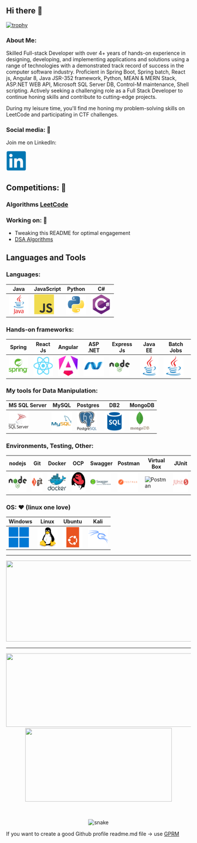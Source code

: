 ## Hi there 👋
<!-- <img src="https://github.com/TheDudeThatCode/TheDudeThatCode/blob/master/Assets/Hi.gif" width="29px"> -->

[![trophy](https://github-profile-trophy.vercel.app/?username=srinivasrepo&title=Stars,Followers,Commits,Repositories,MultipleLang,PullRequest&theme=onedark)](https://github.com/ryo-ma/github-profile-trophy)
  
### About Me:    
Skilled Full-stack Developer with over 4+ years of hands-on experience in designing, developing, and implementing applications and solutions using a range of technologies with a demonstrated track record of success in the computer software industry. Proficient in Spring Boot, Spring batch, React js, Angular 8, Java JSR-352 framework, Python, MEAN & MERN Stack, ASP.NET WEB API, Microsoft SQL Server DB, Control-M maintenance, Shell scripting. Actively seeking a challenging role as a Full Stack Developer to continue honing skills and contribute to cutting-edge projects.

During my leisure time, you'll find me honing my problem-solving skills on LeetCode and participating in CTF challenges.
      
   
### Social media: 📡    
Join me on LinkedIn:

<a href="https://www.linkedin.com/in/srinivas-vadige/">
<img src="https://github.com/devicons/devicon/blob/master/icons/linkedin/linkedin-original.svg" title="LinkedIn Profile"  alt="LinkedIn Profile" width="55" height="55"/>
</a>



## Competitions: 🥇

### Algorithms [LeetCode](https://leetcode.com/srinivas_vadige/)
 


### Working on: 🚀

- Tweaking this README for optimal engagement 
- [DSA Algorithms](https://github.com/srinivasrepo/dsa-programs) 


## Languages and Tools 
<div>

### Languages:
| Java | JavaScript | Python | C# |
|----------|----------|----------|-----|
|  <img src="https://github.com/devicons/devicon/blob/master/icons/java/java-original-wordmark.svg" title="Java"  alt="Java" width="55" height="55"/> |  <img src="https://github.com/devicons/devicon/blob/master/icons/javascript/javascript-original.svg" title="Js"  alt="Js" width="55" height="55"/> |  <img src="https://github.com/devicons/devicon/blob/master/icons/python/python-original.svg" title="Pythoon" alt="Pythoon" width="55" height="55"/> |  <img src="https://github.com/devicons/devicon/blob/master/icons/csharp/csharp-original.svg" title="C#" alt="C#" width="55" height="55"/>|

  

### Hands-on frameworks:

| Spring | React Js | Angular | ASP .NET | Express Js | Java EE | Batch Jobs |
|----------|----------|----------|----------|----------|----------|----------|
|  <img src="https://github.com/devicons/devicon/blob/master/icons/spring/spring-original-wordmark.svg" title="Spring"  alt="Spring" width="55" height="55"/>|  <img src="https://github.com/devicons/devicon/blob/master/icons/react/react-original.svg" title="React Js"  alt="React Js" width="55" height="55"/>|  <img src="https://github.com/devicons/devicon/blob/master/icons/angular/angular-original.svg" title="Angular" alt="Angular" width="55" height="55"/>|  <img src="https://github.com/devicons/devicon/blob/master/icons/dot-net/dot-net-original.svg" title="ASP .NET" alt="ASP .NET" width="55" height="55"/>|  <img src="https://github.com/devicons/devicon/blob/master/icons/nodejs/nodejs-original-wordmark.svg" title="sklearn" alt="sklearn" width="55" height="55"/>|  <img src="https://github.com/devicons/devicon/blob/master/icons/java/java-original.svg" title="mpl" alt="mpl" width="55" height="55"/>| <img src="https://github.com/devicons/devicon/blob/master/icons/java/java-original.svg" title="mpl" alt="mpl" width="55" height="55"/>|



### My tools for Data Manipulation:

| MS SQL Server | MySQL | Postgres | DB2 | MongoDB
|----------|----------|----------|----------|----------|
|<img src="https://github.com/devicons/devicon/blob/master/icons/microsoftsqlserver/microsoftsqlserver-original-wordmark.svg" title=" MS SQL Server" alt=" MS SQL Server" width="55" height="55"/>|<img src="https://github.com/devicons/devicon/blob/master/icons/mysql/mysql-original-wordmark.svg" title="MySQL" alt="MySQL" width="55" height="55"/>|<img src="https://github.com/devicons/devicon/blob/master/icons/postgresql/postgresql-original-wordmark.svg" title="Postgres" alt="Postgres" width="55" height="55"/>|<img src="https://github.com/devicons/devicon/blob/master/icons/azuresqldatabase/azuresqldatabase-plain.svg" title="DB2" alt="DB2" width="55" height="55"/>|<img src="https://github.com/devicons/devicon/blob/master/icons/mongodb/mongodb-original-wordmark.svg" title="MongoDB" alt="MongoDB" width="55" height="55"/>|<img 



  
### Environments, Testing, Other:

| nodejs | Git | Docker | OCP | Swagger | Postman | Virtual Box| JUnit |
|----------|----------|----------|----------|----------|----------|----------|----------|
|<img src="https://github.com/devicons/devicon/blob/master/icons/nodejs/nodejs-original-wordmark.svg" title="nodejs" alt="NodeJS" width="55" height="55"/>|<img src="https://github.com/devicons/devicon/blob/master/icons/git/git-original-wordmark.svg" title="Git" alt="Git" width="55" height="55"/>|<img src="https://github.com/devicons/devicon/blob/master/icons/docker/docker-original-wordmark.svg" title="Docker" alt="Docker" width="55" height="55"/>|<img src="https://github.com/devicons/devicon/blob/master/icons/redhat/redhat-original.svg" title="OCP" alt="OCP" width="55" height="55"/>|  <img src="https://github.com/devicons/devicon/blob/master/icons/swagger/swagger-original-wordmark.svg" title="Swagger" alt="Swagger" width="55" height="55"/>|  <img src="https://github.com/devicons/devicon/blob/master/icons/postman/postman-original-wordmark.svg" title="Postman" alt="Postman" width="55" height="55"/>|<img src="https://banner2.cleanpng.com/20190501/xvt/kisspng-computer-icons-virtualbox-portable-network-graphic-virtualbox-icon-of-line-style-available-in-svg-5cca247f73f9e3.6112721115567514874751.jpg" title="Postman" alt="Postman" width="80" height="55"/>| <img src="https://github.com/devicons/devicon/blob/master/icons/junit/junit-plain-wordmark.svg" title="JUnit" alt="JUnit" width="55" height="55"/>|


### OS: ❤️ (linux one love)

| Windows | Linux | Ubuntu | Kali |
|----------|----------|----------|----------|
| <img src="https://github.com/devicons/devicon/blob/master/icons/windows11/windows11-original.svg" title="Windows" alt="Windows" width="55" height="55"/> | <img src="https://github.com/devicons/devicon/blob/master/icons/linux/linux-original.svg" title="Linux" alt="Linux" width="55" height="55"/> | <img src="https://github.com/devicons/devicon/blob/master/icons/ubuntu/ubuntu-original.svg" title="Ubuntu" alt="Ubuntu" width="55" height="55"/> | <img src="https://github.com/canaleal/devicon/blob/new-icon-kali-linux/icons/kalilinux/kalilinux-original-wordmark.svg" title="Linux" alt="Linux" width="55" height="55"/> |



<!--

### It's not technology, but I use it. The section will be changed soon.:
  <img src="https://github.com/devicons/devicon/blob/master/icons/latex/latex-original.svg" title="Latex" alt="Latex" width="40" width="30" height="30"/>
  <img src="https://github.com/devicons/devicon/blob/master/icons/ssh/ssh-original.svg" title="ssh" alt="ssh" width="30" height="30"/>
  <img src="https://github.com/devicons/devicon/blob/master/icons/xml/xml-original.svg" title="xml" alt="xml" width="30" height="30"/>
  <img src="https://github.com/devicons/devicon/blob/master/icons/yaml/yaml-original.svg" title="yaml" alt="yaml" width="30" height="30"/>
  <img src="https://github.com/devicons/devicon/blob/master/icons/json/json-original.svg" title="json" alt="json" width="30" height="30"/>
  <img src="https://github.com/devicons/devicon/blob/master/icons/vscode/vscode-original-wordmark.svg" title="vsc" alt="vsc" width="30" height="30"/>
  <img src="https://github.com/devicons/devicon/blob/master/icons/pycharm/pycharm-original.svg" title="PC" alt="PC" width="30" height="30"/>
  <img src="https://github.com/devicons/devicon/blob/master/icons/clion/clion-original.svg" title="cl" alt="CL" width="30" height="30"/>
  <img src="https://github.com/devicons/devicon/blob/master/icons/datagrip/datagrip-original.svg" title="dg" alt="dg" width="30" height="30"/>  
  <img src="https://github.com/devicons/devicon/blob/master/icons/gitlab/gitlab-original-wordmark.svg" title="GitLab" alt="GitLab" width="30" height="30"/>
  <img src="https://github.com/devicons/devicon/blob/master/icons/confluence/confluence-original-wordmark.svg" title="Confluence" alt="Confluence" width="30" height="30"/>
  <img src="https://github.com/devicons/devicon/blob/master/icons/jira/jira-original-wordmark.svg" title="Jira" alt="Jira" width="30" height="30"/>
--> 
</div>

---

  
<p align="center">
  <img width="800" height="220" src="https://streak-stats.demolab.com?user=srinivasrepo&theme=highcontrast&hide_border=true&border_radius=5&card_width=800">
</p>


---




<p align="center">
  <img width="600" height="200" src="https://github-readme-stats.vercel.app/api?username=srinivasrepo&show_icons=true&theme=vision-friendly-dark">
  <img width="400" height="200" src="https://github-readme-stats.vercel.app/api/top-langs/?username=srinivasrepo&size_weight=0.15&count_weight=0.5&layout=compact&theme=vision-friendly-dark">
</p>
 


<div id="header" align="center">
  <img src="https://komarev.com/ghpvc/?username=srinivasrepo&style=for-the-badge&color=orange" alt=""/>
</div>


<div> </div>


<p align="center">
 <img width="1000" src="assets/github-snake.svg" alt="snake"/>
</p>

  
<p>If you want to create a good Github profile readme.md file -> use <a href="https://gprm.itsvg.in/">GPRM</a>  </p>

<!--
### How to reach me :mailbox:
[![Telegram Badge](https://img.shields.io/badge/Telegram-blue?style=flat&logo=telegram&logoColor=white)](https://t.me/sam_gyps)
--> 
<!--
**srinivasrepo/srinivasrepo** is a ✨ _special_ ✨ repository because its `README.md` (this file) appears on your GitHub profile.

Here are some ideas to get you started:

- 🔭 I’m currently working on ...
- 🌱 I’m currently learning ...
- 👯 I’m looking to collaborate on ...
- 🤔 I’m looking for help with ...
- 💬 Ask me about ...
- 📫 How to reach me: ...
- 😄 Pronouns: ...
- ⚡ Fun fact: ...
-->
